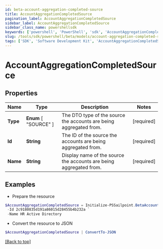 ```yaml
---
id: beta-account-aggregation-completed-source
title: AccountAggregationCompletedSource
pagination_label: AccountAggregationCompletedSource
sidebar_label: AccountAggregationCompletedSource
sidebar_class_name: powershellsdk
keywords: ['powershell', 'PowerShell', 'sdk', 'AccountAggregationCompletedSource', 'BetaAccountAggregationCompletedSource'] 
slug: /tools/sdk/powershell/beta/models/account-aggregation-completed-source
tags: ['SDK', 'Software Development Kit', 'AccountAggregationCompletedSource', 'BetaAccountAggregationCompletedSource']
---
```



# AccountAggregationCompletedSource

## Properties

Name | Type | Description | Notes
------------ | ------------- | ------------- | -------------
**Type** |  **Enum** [  "SOURCE" ] | The DTO type of the source the accounts are being aggregated from. | [required]
**Id** | **String** | The ID of the source the accounts are being aggregated from. | [required]
**Name** | **String** | Display name of the source the accounts are being aggregated from. | [required]

## Examples

- Prepare the resource
```powershell
$AccountAggregationCompletedSource = Initialize-PSSailpoint.BetaAccountAggregationCompletedSource  -Type SOURCE `
 -Id 2c9180835d191a86015d28455b4b232a `
 -Name HR Active Directory
```

- Convert the resource to JSON
```powershell
$AccountAggregationCompletedSource | ConvertTo-JSON
```


[[Back to top]](#) 


